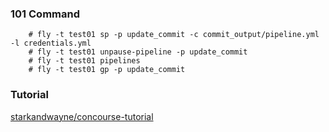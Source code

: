 <h3>101 Command</h3>

```
    # fly -t test01 sp -p update_commit -c commit_output/pipeline.yml -l credentials.yml
    # fly -t test01 unpause-pipeline -p update_commit
    # fly -t test01 pipelines
    # fly -t test01 gp -p update_commit
```
<h3>Tutorial</h3>
<a href="https://libraries.io/github/starkandwayne/concourse-tutorial">starkandwayne/concourse-tutorial</a>
